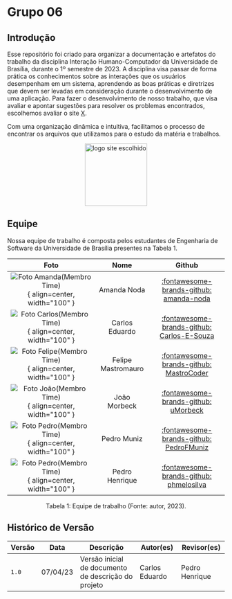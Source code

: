 # Grupo 06

## Introdução
Esse repositório foi criado para organizar a documentação e artefatos do trabalho da disciplina Interação Humano-Computador da Universidade de Brasília, durante o 1º semestre de 2023. A disciplina visa passar de forma prática os conhecimentos sobre as interações que os usuários desempenham em um sistema, aprendendo as boas práticas e diretrizes que devem ser levadas em consideração durante o desenvolvimento de uma aplicação. Para fazer o desenvolvimento de nosso trabalho, que visa avaliar e apontar sugestões para resolver os problemas encontrados, escolhemos avaliar o site [X](X).

Com uma organização dinâmica e intuitiva, facilitamos o processo de encontrar os arquivos que utilizamos para o estudo da matéria e trabalhos.

<div style="text-align: center">
<img src="#" style="width:15vw" alt="logo site escolhido"/>
</div>

## Equipe

Nossa equipe de trabalho é composta pelos estudantes de Engenharia de Software da Universidade de Brasília presentes na Tabela 1.

<center>

| Foto        | Nome                                 | Github |
| :---------: | :----------------------------------: | :----: |
| ![Foto Amanda(Membro Time)](https://avatars.githubusercontent.com/u/58089751?v=4){ align=center, width="100" } | Amanda Noda | [:fontawesome-brands-github: amanda-noda](https://github.com/amanda-noda) |
| ![Foto Carlos(Membro Time)](https://avatars.githubusercontent.com/u/80905912?v=4){ align=center, width="100" } | Carlos Eduardo | [:fontawesome-brands-github: Carlos-E-Souza](https://github.com/Carlos-E-Souza) |
| ![Foto Felipe(Membro Time)](https://avatars.githubusercontent.com/u/54457201?v=4){ align=center, width="100" } | Felipe Mastromauro | [:fontawesome-brands-github: MastroCoder](https://github.com/MastroCoder) |
| ![Foto João(Membro Time)](https://avatars.githubusercontent.com/u/97908795?v=4){ align=center, width="100" } | João Morbeck | [:fontawesome-brands-github: uMorbeck](https://github.com/uMorbeck) |
| ![Foto Pedro(Membro Time)](https://avatars.githubusercontent.com/u/61098873?v=4){ align=center, width="100" } | Pedro Muniz | [:fontawesome-brands-github: PedroFMuniz](https://github.com/PedroFMuniz) |
| ![Foto Pedro(Membro Time)](https://avatars.githubusercontent.com/u/88786258?v=4){ align=center, width="100" } | Pedro Henrique | [:fontawesome-brands-github: phmelosilva](https://github.com/phmelosilva) |


</center>
<div style="text-align: center">
<p> Tabela 1: Equipe de trabalho (Fonte: autor, 2023).</p>
</div>

## Histórico de Versão

|  Versão  |   Data   |                      Descrição                      |    Autor(es)   |  Revisor(es)  |
| -------- | -------- | --------------------------------------------------- | -------------- | ------------- |
|  `1.0`   | 07/04/23 | Versão inicial de documento de descrição do projeto | Carlos Eduardo | Pedro Henrique |